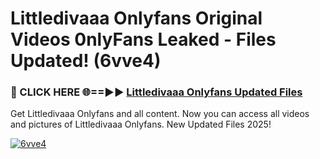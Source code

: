# Littledivaaa Onlyfans Original Videos 0nlyFans Leaked - Files Updated! (6vve4)

<h3>🔴 CLICK HERE 🌐==►► <a href="https://tinyurl.com/2m67pmp6" rel="nofollow">Littledivaaa Onlyfans Updated Files</a></h3>

Get Littledivaaa Onlyfans and all content. Now you can access all videos and pictures of Littledivaaa Onlyfans. New Updated Files 2025!

[![6vve4](https://i.imgur.com/H4QAA4z.gif)](https://tinyurl.com/2m67pmp6)